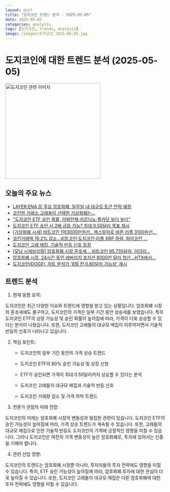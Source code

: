 ```yaml
---
layout: post
title: "도지코인 트렌드 분석 - 2025-05-05"
date: 2025-05-05
categories: analysis
tags: [도지코인, trends, analysis]
image: /images/도지코인_2025-05-05.jpg
---
```


# 도지코인에 대한 트렌드 분석 (2025-05-05)

<img src="https://nan0silver.github.io/doge_trend_monitoring/images/도지코인_2025-05-05.jpg" alt="도지코인 관련 이미지" width="300">

## 오늘의 주요 뉴스

- [LAYER·ENA 등 주요 암호화폐, 일주일 내 대규모 토큰 언락 예정](https://www.tokenpost.kr/news/breaking/244328)
- [코인</b>원 거래소 고래들이 선택한 가상화폐는…](https://www.khgames.co.kr/news/articleView.html?idxno=239534)
- [&quot;도지코인</b> ETF 승인 확률, 아발란체·카르다노·폴카닷 보다 높다&quot;](https://www.digitaltoday.co.kr/news/articleView.html?idxno=564647)
- [도지코인</b> ETF 승인 시 2배 급등 가능? 최대 0.50달러 목표 제시](http://coinreaders.com/158370)
- [[가상화폐 시세] 비트코인</b> 1억3000만원선…엑스알피로 바뀐 리플 3100원선...](http://www.econonews.co.kr/news/articleView.html?idxno=386557)
- [코인거래액 19.2% 감소…비트코인·도지코인</b>·리플 XRP 하락, 파이코인 ...](https://www.topstarnews.net/news/articleView.html?idxno=15656503)
- [도지코인</b> 고래 매집, 기술적 반등 신호 등장](https://www.topstarnews.net/news/articleView.html?idxno=15656473)
- [[모닝 시세브리핑] 암호화폐 시장 혼조세… 비트코인</b> 95,735달러, 이더리...](https://www.tokenpost.kr/news/briefing/244282)
- [암호화폐 시장, 24시간 동안 레버리지 포지션 8000만 달러 청산…HTX에서...](https://www.tokenpost.kr/news/cryptocurrency/244281)
- [도지코인</b>(DOGE), 차트 분석가 '8월 전 0.80달러 가능성' 제시](https://www.tokenpost.kr/news/cryptocurrency/244273)

## 트렌드 분석

1. 현재 동향 요약: 

도지코인은 최근 다양한 이슈와 트렌드에 영향을 받고 있는 상황입니다. 암호화폐 시장의 혼조세에도 불구하고, 도지코인의 가격은 일부 기간 동안 상승세를 보였습니다. 특히 도지코인 ETF의 상장 가능성 및 승인 확률이 높아짐에 따라, 가격이 더욱 상승할 수 있다는 분석이 나왔습니다. 또한, 도지코인 고래들의 대규모 매집이 이루어지면서 기술적 반등의 신호가 나타나고 있습니다.



2. 핵심 포인트: 

    - 도지코인의 일부 기간 동안의 가격 상승 트렌드

    - 도지코인 ETF의 80% 승인 가능성 및 상장 신청

    - ETF가 승인되면 가격이 최대 0.50달러까지 상승할 수 있다는 분석

    - 도지코인 고래들의 대규모 매집과 기술적 반등 신호

    - 도지코인 거래량 감소 및 가격 하락 트렌드



3. 전문가 관점의 미래 전망: 

도지코인의 미래는 암호화폐 시장의 변동성과 밀접한 관련이 있습니다. 도지코인 ETF의 승인 가능성이 높아짐에 따라, 가격 상승 트렌드가 계속될 수 있습니다. 또한, 고래들의 대규모 매집으로 인한 기술적 반등도 도지코인의 가격에 긍정적인 영향을 미칠 수 있습니다. 그러나 도지코인은 여전히 가격 변동성이 높은 암호화폐로, 투자에 있어서는 신중을 기해야 합니다.



4. 관련 산업 영향: 

도지코인의 트렌드는 암호화폐 시장뿐 아니라, 투자자들의 투자 전략에도 영향을 미칠 수 있습니다. 특히, ETF 승인 가능성이 높아짐에 따라, 암호화폐 투자에 대한 관심이 더욱 높아질 수 있습니다. 또한, 도지코인 고래들의 대규모 매집은 다른 암호화폐에 대한 투자 전략에도 영향을 미칠 수 있습니다.